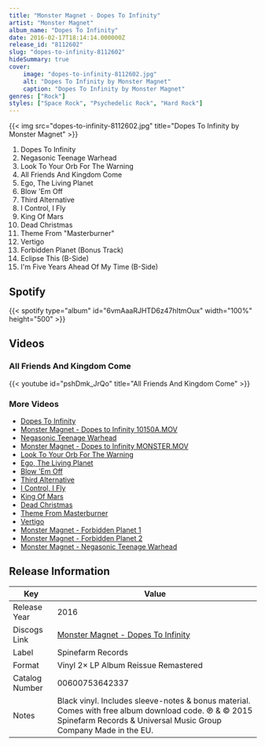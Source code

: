 ```yaml
---
title: "Monster Magnet - Dopes To Infinity"
artist: "Monster Magnet"
album_name: "Dopes To Infinity"
date: 2016-02-17T18:14:14.000000Z
release_id: "8112602"
slug: "dopes-to-infinity-8112602"
hideSummary: true
cover:
    image: "dopes-to-infinity-8112602.jpg"
    alt: "Dopes To Infinity by Monster Magnet"
    caption: "Dopes To Infinity by Monster Magnet"
genres: ["Rock"]
styles: ["Space Rock", "Psychedelic Rock", "Hard Rock"]
---
```


{{< img src="dopes-to-infinity-8112602.jpg" title="Dopes To Infinity by Monster Magnet" >}}

<!-- section break -->

1. Dopes To Infinity
2. Negasonic Teenage Warhead
3. Look To Your Orb For The Warning
4. All Friends And Kingdom Come
5. Ego, The Living Planet
6. Blow 'Em Off
7. Third Alternative
8. I Control, I Fly
9. King Of Mars
10. Dead Christmas
11. Theme From "Masterburner"
12. Vertigo
13. Forbidden Planet (Bonus Track)
14. Eclipse This (B-Side)
15. I'm Five Years Ahead Of My Time (B-Side)

<!-- section break -->


## Spotify
{{< spotify type="album" id="6vmAaaRJHTD6z47hItmOux" width="100%" height="500" >}}



## Videos
### All Friends And Kingdom Come
{{< youtube id="pshDmk_JrQo" title="All Friends And Kingdom Come" >}}<br>

### More Videos

- [Dopes To Infinity](https://www.youtube.com/watch?v=JWldvOmqhRk)
- [Monster Magnet - Dopes to Infinity 10150A.MOV](https://www.youtube.com/watch?v=6M8pI0jYJq4)
- [Negasonic Teenage Warhead](https://www.youtube.com/watch?v=s9vSW6mL14c)
- [Monster Magnet - Dopes to Infinity MONSTER.MOV](https://www.youtube.com/watch?v=hWPr5vUoFX0)
- [Look To Your Orb For The Warning](https://www.youtube.com/watch?v=9xfts_jRZ9U)
- [Ego, The Living Planet](https://www.youtube.com/watch?v=aDtrGiK1KM8)
- [Blow 'Em Off](https://www.youtube.com/watch?v=EDZKEBKvjyo)
- [Third Alternative](https://www.youtube.com/watch?v=kezve_bWPg0)
- [I Control, I Fly](https://www.youtube.com/watch?v=oBNkgGtzPAM)
- [King Of Mars](https://www.youtube.com/watch?v=nW3DPwxRLmE)
- [Dead Christmas](https://www.youtube.com/watch?v=gY6kQ3iqFhY)
- [Theme From Masterburner](https://www.youtube.com/watch?v=-qMC9e0CS6s)
- [Vertigo](https://www.youtube.com/watch?v=XWuZQ3ySNt4)
- [Monster Magnet - Forbidden Planet 1](https://www.youtube.com/watch?v=oYiMVTvQmac)
- [Monster Magnet - Forbidden Planet 2](https://www.youtube.com/watch?v=krSiJW4AZbE)
- [Monster Magnet - Negasonic Teenage Warhead](https://www.youtube.com/watch?v=Qv2CADhNYMg)


## Release Information
|  Key           | Value                                                |
| ---------------| ---------------------------------------------------- |
| Release Year   | 2016                                   |
| Discogs Link   | [Monster Magnet - Dopes To Infinity](https://www.discogs.com/release/8112602-Monster-Magnet-Dopes-To-Infinity) |
| Label          | Spinefarm Records |
| Format         | Vinyl 2× LP Album Reissue Remastered |
| Catalog Number | 00600753642337 |
| Notes | Black vinyl. Includes sleeve-notes & bonus material.    Comes with free album download code.    ℗ & © 2015 Spinefarm Records & Universal Music Group Company    Made in the EU. |